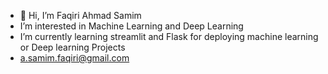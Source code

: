 - 👋 Hi, I’m Faqiri Ahmad Samim
- I’m interested in Machine Learning and Deep Learning
- I’m currently learning streamlit and Flask for deploying machine learning or Deep learning Projects
- a.samim.faqiri@gmail.com
